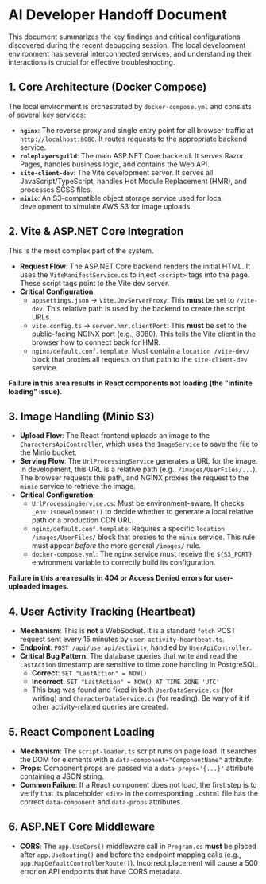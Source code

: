 # AI Developer Handoff Document

This document summarizes the key findings and critical configurations discovered during the recent debugging session. The local development environment has several interconnected services, and understanding their interactions is crucial for effective troubleshooting.

## 1. Core Architecture (Docker Compose)

The local environment is orchestrated by `docker-compose.yml` and consists of several key services:

-   **`nginx`**: The reverse proxy and single entry point for all browser traffic at `http://localhost:8080`. It routes requests to the appropriate backend service.
-   **`roleplayersguild`**: The main ASP.NET Core backend. It serves Razor Pages, handles business logic, and contains the Web API.
-   **`site-client-dev`**: The Vite development server. It serves all JavaScript/TypeScript, handles Hot Module Replacement (HMR), and processes SCSS files.
-   **`minio`**: An S3-compatible object storage service used for local development to simulate AWS S3 for image uploads.

## 2. Vite & ASP.NET Core Integration

This is the most complex part of the system.

-   **Request Flow**: The ASP.NET Core backend renders the initial HTML. It uses the `ViteManifestService.cs` to inject `<script>` tags into the page. These script tags point to the Vite dev server.
-   **Critical Configuration**:
    -   `appsettings.json` -> `Vite.DevServerProxy`: This **must** be set to `/vite-dev`. This relative path is used by the backend to create the script URLs.
    -   `vite.config.ts` -> `server.hmr.clientPort`: This **must** be set to the public-facing NGINX port (e.g., 8080). This tells the Vite client in the browser how to connect back for HMR.
    -   `nginx/default.conf.template`: Must contain a `location /vite-dev/` block that proxies all requests on that path to the `site-client-dev` service.

**Failure in this area results in React components not loading (the "infinite loading" issue).**

## 3. Image Handling (Minio S3)

-   **Upload Flow**: The React frontend uploads an image to the `CharactersApiController`, which uses the `ImageService` to save the file to the Minio bucket.
-   **Serving Flow**: The `UrlProcessingService` generates a URL for the image. In development, this URL is a relative path (e.g., `/images/UserFiles/...`). The browser requests this path, and NGINX proxies the request to the `minio` service to retrieve the image.
-   **Critical Configuration**:
    -   `UrlProcessingService.cs`: Must be environment-aware. It checks `_env.IsDevelopment()` to decide whether to generate a local relative path or a production CDN URL.
    -   `nginx/default.conf.template`: Requires a specific `location /images/UserFiles/` block that proxies to the `minio` service. This rule must appear *before* the more general `/images/` rule.
    -   `docker-compose.yml`: The `nginx` service must receive the `${S3_PORT}` environment variable to correctly build its configuration.

**Failure in this area results in 404 or Access Denied errors for user-uploaded images.**

## 4. User Activity Tracking (Heartbeat)

-   **Mechanism**: This is **not** a WebSocket. It is a standard `fetch` POST request sent every 15 minutes by `user-activity-heartbeat.ts`.
-   **Endpoint**: `POST /api/userapi/activity`, handled by `UserApiController`.
-   **Critical Bug Pattern**: The database queries that write and read the `LastAction` timestamp are sensitive to time zone handling in PostgreSQL.
    -   **Correct**: `SET "LastAction" = NOW()`
    -   **Incorrect**: `SET "LastAction" = NOW() AT TIME ZONE 'UTC'`
    -   This bug was found and fixed in both `UserDataService.cs` (for writing) and `CharacterDataService.cs` (for reading). Be wary of it if other activity-related queries are created.

## 5. React Component Loading

-   **Mechanism**: The `script-loader.ts` script runs on page load. It searches the DOM for elements with a `data-component="ComponentName"` attribute.
-   **Props**: Component props are passed via a `data-props='{...}'` attribute containing a JSON string.
-   **Common Failure**: If a React component does not load, the first step is to verify that its placeholder `<div>` in the corresponding `.cshtml` file has the correct `data-component` and `data-props` attributes.

## 6. ASP.NET Core Middleware

-   **CORS**: The `app.UseCors()` middleware call in `Program.cs` **must** be placed after `app.UseRouting()` and before the endpoint mapping calls (e.g., `app.MapDefaultControllerRoute()`). Incorrect placement will cause a 500 error on API endpoints that have CORS metadata.